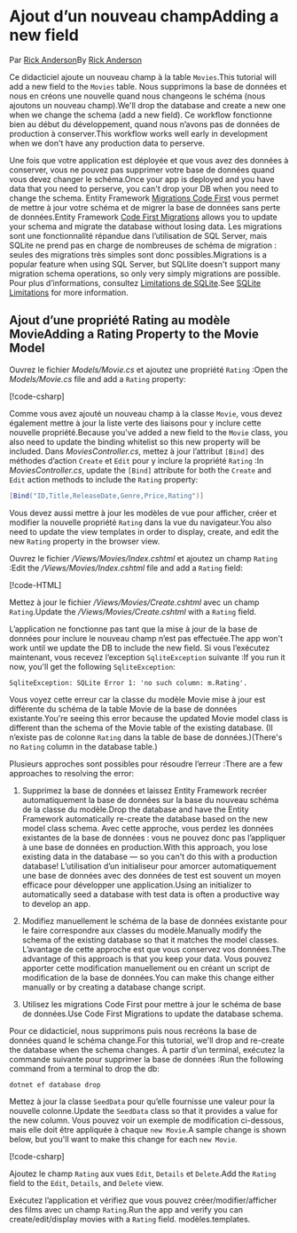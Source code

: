 # <a name="adding-a-new-field"></a><span data-ttu-id="1cbaf-101">Ajout d’un nouveau champ</span><span class="sxs-lookup"><span data-stu-id="1cbaf-101">Adding a new field</span></span>

<span data-ttu-id="1cbaf-102">Par [Rick Anderson](https://twitter.com/RickAndMSFT)</span><span class="sxs-lookup"><span data-stu-id="1cbaf-102">By [Rick Anderson](https://twitter.com/RickAndMSFT)</span></span>

<span data-ttu-id="1cbaf-103">Ce didacticiel ajoute un nouveau champ à la table `Movies`.</span><span class="sxs-lookup"><span data-stu-id="1cbaf-103">This tutorial will add a new field to the `Movies` table.</span></span> <span data-ttu-id="1cbaf-104">Nous supprimons la base de données et nous en créons une nouvelle quand nous changeons le schéma (nous ajoutons un nouveau champ).</span><span class="sxs-lookup"><span data-stu-id="1cbaf-104">We'll drop the database and create a new one when we change the schema (add a new field).</span></span> <span data-ttu-id="1cbaf-105">Ce workflow fonctionne bien au début du développement, quand nous n’avons pas de données de production à conserver.</span><span class="sxs-lookup"><span data-stu-id="1cbaf-105">This workflow works well early in development when we don't have any production data to perserve.</span></span>

<span data-ttu-id="1cbaf-106">Une fois que votre application est déployée et que vous avez des données à conserver, vous ne pouvez pas supprimer votre base de données quand vous devez changer le schéma.</span><span class="sxs-lookup"><span data-stu-id="1cbaf-106">Once your app is deployed and you have data that you need to perserve, you can't drop your DB when you need to change the schema.</span></span> <span data-ttu-id="1cbaf-107">Entity Framework [Migrations Code First](/ef/core/get-started/aspnetcore/new-db) vous permet de mettre à jour votre schéma et de migrer la base de données sans perte de données.</span><span class="sxs-lookup"><span data-stu-id="1cbaf-107">Entity Framework [Code First Migrations](/ef/core/get-started/aspnetcore/new-db) allows you to update your schema and migrate the database without losing data.</span></span> <span data-ttu-id="1cbaf-108">Les migrations sont une fonctionnalité répandue dans l’utilisation de SQL Server, mais SQLite ne prend pas en charge de nombreuses de schéma de migration : seules des migrations très simples sont donc possibles.</span><span class="sxs-lookup"><span data-stu-id="1cbaf-108">Migrations is a popular feature when using SQL Server, but SQLlite doesn't support many migration schema operations, so only very simply migrations are possible.</span></span> <span data-ttu-id="1cbaf-109">Pour plus d’informations, consultez [Limitations de SQLite](/ef/core/providers/sqlite/limitations).</span><span class="sxs-lookup"><span data-stu-id="1cbaf-109">See [SQLite Limitations](/ef/core/providers/sqlite/limitations) for more information.</span></span>

## <a name="adding-a-rating-property-to-the-movie-model"></a><span data-ttu-id="1cbaf-110">Ajout d’une propriété Rating au modèle Movie</span><span class="sxs-lookup"><span data-stu-id="1cbaf-110">Adding a Rating Property to the Movie Model</span></span>

<span data-ttu-id="1cbaf-111">Ouvrez le fichier *Models/Movie.cs* et ajoutez une propriété `Rating` :</span><span class="sxs-lookup"><span data-stu-id="1cbaf-111">Open the *Models/Movie.cs* file and add a `Rating` property:</span></span>

[!code-csharp[](../../tutorials/first-mvc-app/start-mvc/sample/MvcMovie/Models/MovieDateRating.cs?highlight=11&range=7-18)]

<span data-ttu-id="1cbaf-112">Comme vous avez ajouté un nouveau champ à la classe `Movie`, vous devez également mettre à jour la liste verte des liaisons pour y inclure cette nouvelle propriété.</span><span class="sxs-lookup"><span data-stu-id="1cbaf-112">Because you've added a new field to the `Movie` class, you also need to update the binding whitelist so this new property will be included.</span></span> <span data-ttu-id="1cbaf-113">Dans *MoviesController.cs*, mettez à jour l’attribut `[Bind]` des méthodes d’action `Create` et `Edit` pour y inclure la propriété `Rating` :</span><span class="sxs-lookup"><span data-stu-id="1cbaf-113">In *MoviesController.cs*, update the `[Bind]` attribute for both the `Create` and `Edit` action methods to include the `Rating` property:</span></span>

```csharp
[Bind("ID,Title,ReleaseDate,Genre,Price,Rating")]
   ```

<span data-ttu-id="1cbaf-114">Vous devez aussi mettre à jour les modèles de vue pour afficher, créer et modifier la nouvelle propriété `Rating` dans la vue du navigateur.</span><span class="sxs-lookup"><span data-stu-id="1cbaf-114">You also need to update the view templates in order to display, create, and edit the new `Rating` property in the browser view.</span></span>

<span data-ttu-id="1cbaf-115">Ouvrez le fichier */Views/Movies/Index.cshtml* et ajoutez un champ `Rating` :</span><span class="sxs-lookup"><span data-stu-id="1cbaf-115">Edit the */Views/Movies/Index.cshtml* file and add a `Rating` field:</span></span>

[!code-HTML[](../../tutorials/first-mvc-app/start-mvc/sample/MvcMovie/Views/Movies/IndexGenreRating.cshtml?highlight=17,39&range=24-64)]

<span data-ttu-id="1cbaf-116">Mettez à jour le fichier */Views/Movies/Create.cshtml* avec un champ `Rating`.</span><span class="sxs-lookup"><span data-stu-id="1cbaf-116">Update the */Views/Movies/Create.cshtml* with a `Rating` field.</span></span>

<span data-ttu-id="1cbaf-117">L’application ne fonctionne pas tant que la mise à jour de la base de données pour inclure le nouveau champ n’est pas effectuée.</span><span class="sxs-lookup"><span data-stu-id="1cbaf-117">The app won't work until we update the DB to include the new field.</span></span> <span data-ttu-id="1cbaf-118">Si vous l’exécutez maintenant, vous recevez l’exception `SqliteException` suivante :</span><span class="sxs-lookup"><span data-stu-id="1cbaf-118">If you run it now, you'll get the following `SqliteException`:</span></span>

```
SqliteException: SQLite Error 1: 'no such column: m.Rating'.
```

<span data-ttu-id="1cbaf-119">Vous voyez cette erreur car la classe du modèle Movie mise à jour est différente du schéma de la table Movie de la base de données existante.</span><span class="sxs-lookup"><span data-stu-id="1cbaf-119">You're seeing this error because the updated Movie model class is different than the schema of the Movie table of the existing database.</span></span> <span data-ttu-id="1cbaf-120">(Il n’existe pas de colonne `Rating` dans la table de base de données.)</span><span class="sxs-lookup"><span data-stu-id="1cbaf-120">(There's no `Rating` column in the database table.)</span></span>

<span data-ttu-id="1cbaf-121">Plusieurs approches sont possibles pour résoudre l’erreur :</span><span class="sxs-lookup"><span data-stu-id="1cbaf-121">There are a few approaches to resolving the error:</span></span>

1. <span data-ttu-id="1cbaf-122">Supprimez la base de données et laissez Entity Framework recréer automatiquement la base de données sur la base du nouveau schéma de la classe du modèle.</span><span class="sxs-lookup"><span data-stu-id="1cbaf-122">Drop the database and have the Entity Framework automatically re-create the database based on the new model class schema.</span></span> <span data-ttu-id="1cbaf-123">Avec cette approche, vous perdez les données existantes de la base de données : vous ne pouvez donc pas l’appliquer à une base de données en production.</span><span class="sxs-lookup"><span data-stu-id="1cbaf-123">With this approach, you lose existing data in the database — so you can't do this with a production database!</span></span> <span data-ttu-id="1cbaf-124">L’utilisation d’un initialiseur pour amorcer automatiquement une base de données avec des données de test est souvent un moyen efficace pour développer une application.</span><span class="sxs-lookup"><span data-stu-id="1cbaf-124">Using an initializer to automatically seed a database with test data is often a productive way to develop an app.</span></span>

2. <span data-ttu-id="1cbaf-125">Modifiez manuellement le schéma de la base de données existante pour le faire correspondre aux classes du modèle.</span><span class="sxs-lookup"><span data-stu-id="1cbaf-125">Manually modify the schema of the existing database so that it matches the model classes.</span></span> <span data-ttu-id="1cbaf-126">L’avantage de cette approche est que vous conservez vos données.</span><span class="sxs-lookup"><span data-stu-id="1cbaf-126">The advantage of this approach is that you keep your data.</span></span> <span data-ttu-id="1cbaf-127">Vous pouvez apporter cette modification manuellement ou en créant un script de modification de la base de données.</span><span class="sxs-lookup"><span data-stu-id="1cbaf-127">You can make this change either manually or by creating a database change script.</span></span>

3. <span data-ttu-id="1cbaf-128">Utilisez les migrations Code First pour mettre à jour le schéma de base de données.</span><span class="sxs-lookup"><span data-stu-id="1cbaf-128">Use Code First Migrations to update the database schema.</span></span>

<span data-ttu-id="1cbaf-129">Pour ce didacticiel, nous supprimons puis nous recréons la base de données quand le schéma change.</span><span class="sxs-lookup"><span data-stu-id="1cbaf-129">For this tutorial, we'll drop and re-create the database when the schema changes.</span></span> <span data-ttu-id="1cbaf-130">À partir d’un terminal, exécutez la commande suivante pour supprimer la base de données :</span><span class="sxs-lookup"><span data-stu-id="1cbaf-130">Run the following command from a terminal to drop the db:</span></span>

`dotnet ef database drop`

<span data-ttu-id="1cbaf-131">Mettez à jour la classe `SeedData` pour qu’elle fournisse une valeur pour la nouvelle colonne.</span><span class="sxs-lookup"><span data-stu-id="1cbaf-131">Update the `SeedData` class so that it provides a value for the new column.</span></span> <span data-ttu-id="1cbaf-132">Vous pouvez voir un exemple de modification ci-dessous, mais elle doit être appliquée à chaque `new Movie`.</span><span class="sxs-lookup"><span data-stu-id="1cbaf-132">A sample change is shown below, but you'll want to make this change for each `new Movie`.</span></span>

[!code-csharp[](../../tutorials/first-mvc-app/start-mvc/sample/MvcMovie/Models/SeedDataRating.cs?name=snippet1&highlight=6)]

<span data-ttu-id="1cbaf-133">Ajoutez le champ `Rating` aux vues `Edit`, `Details` et `Delete`.</span><span class="sxs-lookup"><span data-stu-id="1cbaf-133">Add the `Rating` field to the `Edit`, `Details`, and `Delete` view.</span></span>

<span data-ttu-id="1cbaf-134">Exécutez l’application et vérifiez que vous pouvez créer/modifier/afficher des films avec un champ `Rating`.</span><span class="sxs-lookup"><span data-stu-id="1cbaf-134">Run the app and verify you can create/edit/display movies with a `Rating` field.</span></span> <span data-ttu-id="1cbaf-135">modèles.</span><span class="sxs-lookup"><span data-stu-id="1cbaf-135">templates.</span></span>
